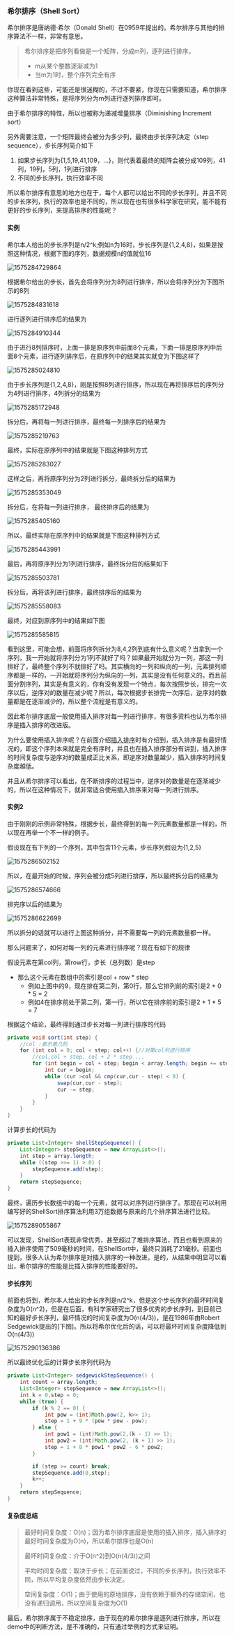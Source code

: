 ### 希尔排序（Shell Sort）

希尔排序是唐纳德·希尔（Donald Shell）在0959年提出的。希尔排序与其他的排序算法不一样，非常有意思。

> 希尔排序是把序列看做是一个矩阵，分成m列，逐列进行排序。
>
> - m从某个整数逐渐减为1
> - 当m为1时，整个序列完全有序

你现在看到这些，可能还是很迷糊的，不过不要紧，你现在只需要知道，希尔排序这种算法非常特殊，是将序列分为m列进行逐列排序即可。

由于希尔排序的特性，所以也被称为递减增量排序（Diminishing Increment sort）

另外需要注意，一个矩阵最终会被分为多少列，最终由步长序列决定（step sequence），步长序列简介如下

1. 如果步长序列为{1,5,19,41,109，...}，则代表着最终的矩阵会被分成109列，41列，19列，5列，1列进行排序
2. 不同的步长序列，执行效率不同

所以希尔排序有意思的地方也在于，每个人都可以给出不同的步长序列，并且不同的步长序列，执行的效率也是不同的，所以现在也有很多科学家在研究，能不能有更好的步长序列，来提高排序的性能呢？

#### 实例

希尔本人给出的步长序列是n/2^k;例如n为16时，步长序列是{1,2,4,8}，如果是按照这种情况，根据下图的序列，数据规模n的值就位16

![1575284729864](./Resource/1575284729864.png)

根据希尔给出的步长，首先会将序列分为8列进行排序，所以会将序列分为下图所示的8列

![1575284831618](./Resource/1575284831618.png)

进行逐列进行排序后的结果为

![1575284910344](./Resource/1575284910344.png)

由于进行8列排序时，上面一排是原序列中前面8个元素，下面一排是原序列中后面8个元素，进行逐列排序后，在原序列中的结果其实就变为下图这样了

![1575285024810](./Resource/1575285024810.png)

由于步长序列是{1,2,4,8}，刚是按照8列进行排序，所以现在再将排序后的序列分为4列进行排序，4列拆分的结果为



![1575285172948](./Resource/1575285172948.png)

拆分后，再将每一列进行排序，最终每一列排序后的结果为

![1575285219763](./Resource/1575285219763.png)

最终，实际在原序列中的结果就是下图这种排列方式

![1575285283027](./Resource/1575285283027.png)

这样之后，再将原序列分为2列进行拆分，最终拆分后的结果为

![1575285353049](./Resource/1575285353049.png)

拆分后，在将每一列进行排序， 最终排序后的结果为

![1575285405160](./Resource/1575285405160.png)

所以，最终实际在原序列中的结果就是下图这种排列方式

![1575285443991](./Resource/1575285443991.png)

最后，再将原序列分为1列进行排序，最终拆分后的结果如下

![1575285503781](./Resource/1575285503781.png)

拆分后，再将该列进行排序，最终排序后的结果为

![1575285558083](./Resource/1575285558083.png)

最终，对应到原序列中的结果如下图

![1575285585815](./Resource/1575285585815.png)

看到这里，可能会想，前面将序列拆分为8,4,2列到底有什么意义呢？当拿到一个序列，我一开始就将序列分为1列不就好了吗？如果最开始就分为一列，那这一列排好了，最终整个序列不就排好了吗。其实横向的一列和纵向的一列，元素排列顺序都是一样的，一开始就将序列分为纵向的一列，其实是没有任何意义的。而且前面分割序列，其实是有意义的，你有没有发现一个特点，每次按照步长，排完一次序以后，逆序对的数量在减少呢？所以，每次根据步长排完一次序后，逆序对的数量都是在逐渐减少的，所以整个流程是有意义的。

因此希尔排序底层一般使用插入排序对每一列进行排序，有很多资料也认为希尔排序是插入排序的改进版。

为什么要使用插入排序呢？在前面介绍[插入排序](https://github.com/MSTGit/Algorithm/tree/master/AdvancedPart/04-InsertionSort)时有介绍到，插入排序是有最好情况的，即这个序列本来就是完全有序时，并且也在插入排序部分有讲到，插入排序的时间复杂度与逆序对的数量成正比关系，即逆序对数量越少，插入排序的时间复杂度越低。

并且从希尔排序可以看出，在不断排序的过程当中，逆序对的数量是在逐渐减少的，所以在这种情况下，就非常适合使用插入排序来对每一列进行排序。

#### 实例2

由于刚刚的示例非常特殊，根据步长，最终得到的每一列元素数量都是一样的，所以现在再举一个不一样的例子。

假设现在有下列的一个序列，其中包含11个元素，步长序列假设为{1,2,5}

![1575286502152](./Resource/1575286502152.png)

所以，在最开始的时候，序列会被分成5列进行排序，所以最终拆分后的结果为

![1575286574666](./Resource/1575286574666.png)

排完序以后的结果为

![1575286622699](./Resource/1575286622699.png)

所以拆分的话就可以进行上图这种拆分，并不需要每一列的元素数量都一样。

那么问题来了，如何对每一列的元素进行排序呢？现在有如下的规律

假设元素在第col列，第row行，步长（总列数）是step

- 那么这个元素在数组中的索引是col + row * step
  - 例如上图中的9，现在排在第二列，第0行，那么它排列前的索引是2 + 0 * 5 = 2
  - 例如4在排序前处于第二列，第一行，所以它在排序前的索引是2 + 1 * 5 = 7

根据这个结论，最终得到通过步长对每一列进行排序的代码

```java
private void sort(int step) {
    //col :表示第几列
    for (int col = 0; col < step; col++) {//对第col列进行排序
        //col,col + step, col + 2 * step ...
        for (int begin = col + step; begin < array.length; begin += step) {
            int cur = begin;
            while (cur >col && cmp(cur,cur - step) < 0) {
                swap(cur,cur - step);
                cur -= step;
            }
        }
    }
}
```

计算步长的代码为

```java
private List<Integer> shellStepSequence() {
    List<Integer> stepSequence = new ArrayList<>();
    int step = array.length;
    while ((step >>= 1) > 0) {
        stepSequence.add(step);
    }
    return stepSequence;
}
```

最终，遍历步长数组中的每一个元素，就可以对序列进行排序了。那现在可以利用编写好的ShellSort排序算法利用3万组数据与原来的几个排序算法进行比较。

![1575289055867](./Resource/1575289055867.png)

可以发现，ShellSort表现非常优秀，甚至超过了堆排序算法，而且也看到原来的插入排序使用了509毫秒的时间，在ShellSort中，最终只消耗了21毫秒。前面也提到，很多人认为希尔排序是对插入排序的一种改进，是的，从结果中明显可以看出，希尔排序的性能是比插入排序的性能要好的。

#### 步长序列

前面也将到，希尔本人给出的步长序列是n/2^k，但是这个步长序列的最坏时间复杂度为O(n^2)，但是在后面，有科学家研究出了很多优秀的步长序列，到目前已知的最好步长序列，最坏情况的时间复杂度为O(n(4/3))，是在1986年由Robert Sedgewick提出的[下图]。所以将希尔优化后的话，可以将最坏时间复杂度降低到O(n(4/3))

![1575290136386](./Resource/1575290136386.png)

所以最终优化后的计算步长序列代码为

```java
private List<Integer> sedgewickStepSequence() {
    int count = array.length;
    List<Integer> stepSequence = new ArrayList<>();
    int k = 0,step = 0;
    while (true) {
        if (k % 2 == 0) {
            int pow = (int)Math.pow(2, k>> 1);
            step = 1 + 9 * (pow * pow - pow);
        } else {
            int pow1 = (int)Math.pow(2,(k - 1) >> 1);
            int pow2 = (int)Math.pow(2, (k + 1) >> 1);
            step = 1 + 8 * pow1 * pow2 - 6 * pow2;
        }

        if (step >= count) break;
        stepSequence.add(0,step);
        k++;
    }
    return stepSequence;
}
```

#### 复杂度总结

> 最好时间复杂度：O(n)；因为希尔排序底层是使用的插入排序，插入排序的最好时间复杂度为O(n)，所以希尔排序也是O(n)
>
> 最坏时间复杂度：介于O(n^2)到O(n(4/3))之间
>
> 平均时间复杂度：取决于步长；在前面说过，不同的步长序列，执行效率不同，所以平均复杂度依然由步长决定。
>
> 空间复杂度：O(1)；由于使用的原地排序，没有依赖于额外的存储空间，也没有递归调用，所以空间复杂度为O(1)

最后，希尔排序属于不稳定排序，由于现在的希尔排序是逐列进行排序，所以在demo中的判断方法，是不准确的，只有通过举例的方式来证明。